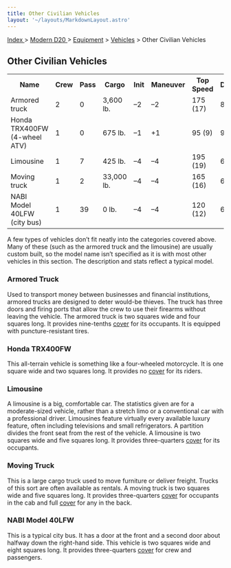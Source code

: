 ```yaml
---
title: Other Civilian Vehicles
layout: '~/layouts/MarkdownLayout.astro'
---
```


[ Index ](/) > [ Modern D20 ](/modern.d20.srd) > [Equipment](/modern.d20.srd/equipment) > [Vehicles](/modern.d20.srd/equipment/equipment.vehicles) > Other Civilian Vehicles

## Other Civilian Vehicles


<table> <tr> <th>Name</th> <th>Crew</th> <th>Pass</th> <th>Cargo</th> <th>Init</th> <th>Maneuver</th> <th>Top Speed</th> <th>Defense</th> <th>Hardness</th> <th>Hit Points</th> <th>Size</th> <th>Purchase DC</th> <th>Restriction</th> </tr> <tr><td> Armored truck</td><td> 2</td><td> 0</td><td> 3,600 lb.</td><td> –2</td><td> –2</td><td> 175 (17)</td><td> 8</td><td> 10</td><td> 36</td><td> H</td><td> 34</td><td> Res (+2) </td></tr> <tr><td> Honda TRX400FW (4-wheel ATV)</td><td> 1</td><td> 0</td><td> 675 lb.</td><td> –1</td><td> +1</td><td> 95 (9)</td><td> 9</td><td> 5</td><td> 22</td><td> L</td><td> 23</td><td> Lic (+1) </td></tr> <tr><td> Limousine</td><td> 1</td><td> 7</td><td> 425 lb.</td><td> –4</td><td> –4</td><td> 195 (19)</td><td> 6</td><td> 5</td><td> 38</td><td> G</td><td> 36</td><td> Lic (+1) </td></tr> <tr><td> Moving truck</td><td> 1</td><td> 2</td><td> 33,000 lb.</td><td> –4</td><td> –4</td><td> 165 (16)</td><td> 6</td><td> 5</td><td> 44</td><td> G</td><td> 34</td><td> Lic (+1) </td></tr> <tr><td> NABI Model 40LFW (city bus)</td><td> 1</td><td> 39</td><td> 0 lb.</td><td> –4</td><td> –4</td><td> 120 (12)</td><td> 6</td><td> 5</td><td> 48</td><td> G</td><td> 38</td><td> Lic (+1) </td></tr></table>


A few types of vehicles don’t fit neatly into the categories covered above.
Many of these (such as the armored truck and the limousine) are usually custom
built, so the model name isn’t specified as it is with most other vehicles in
this section. The description and stats reflect a typical model.

### Armored Truck

Used to transport money between businesses and financial institutions, armored
trucks are designed to deter would-be thieves. The truck has three doors and
firing ports that allow the crew to use their firearms without leaving the
vehicle. The armored truck is two squares wide and four squares long. It
provides nine-tenths [cover](/modern.d20.srd/combat/cover) for its occupants.
It is equipped with puncture-resistant tires.

### Honda TRX400FW

This all-terrain vehicle is something like a four-wheeled motorcycle. It is
one square wide and two squares long. It provides no
[cover](/modern.d20.srd/combat/cover) for its riders.

### Limousine

A limousine is a big, comfortable car. The statistics given are for a
moderate-sized vehicle, rather than a stretch limo or a conventional car with
a professional driver. Limousines feature virtually every available luxury
feature, often including televisions and small refrigerators. A partition
divides the front seat from the rest of the vehicle. A limousine is two
squares wide and five squares long. It provides three-quarters
[cover](/modern.d20.srd/combat/cover) for its occupants.

### Moving Truck

This is a large cargo truck used to move furniture or deliver freight. Trucks
of this sort are often available as rentals. A moving truck is two squares
wide and five squares long. It provides three-quarters
[cover](/modern.d20.srd/combat/cover) for occupants in the cab and full
[cover](/modern.d20.srd/combat/cover) for any in the back.

### NABI Model 40LFW

This is a typical city bus. It has a door at the front and a second door about
halfway down the right-hand side. This vehicle is two squares wide and eight
squares long. It provides three-quarters [cover](/modern.d20.srd/combat/cover)
for crew and passengers.


